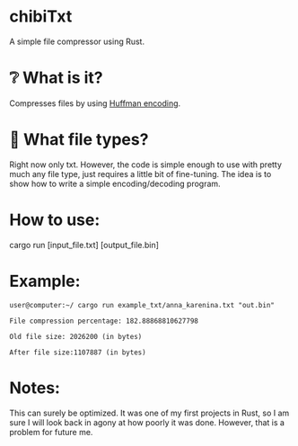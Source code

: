 # chibiTxt
A simple file compressor using Rust.

# :grey_question: What is it?
Compresses files by using [Huffman encoding](https://en.wikipedia.org/wiki/Huffman_coding).

# :file_folder: What file types?
Right now only txt. However, the code is simple enough to use with pretty much any file type, just requires a little bit of fine-tuning. The idea is to show how to write a simple encoding/decoding program.

# How to use:
cargo run [input_file.txt] [output_file.bin]

# Example:
`user@computer:~/ cargo run example_txt/anna_karenina.txt "out.bin"`

`File compression percentage: 182.88868810627798`

`Old file size: 2026200 (in bytes)`

`After file size:1107887 (in bytes)`

# Notes:
This can surely be optimized. It was one of my first projects in Rust, so I am sure I will look back in agony at how poorly it was done. However, that is a problem for future me.
